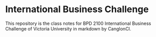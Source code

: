 # International Business Challenge
This repository is the class notes for BPD 2100 International Business Challenge of Victoria University in markdown by CanglonCl.
